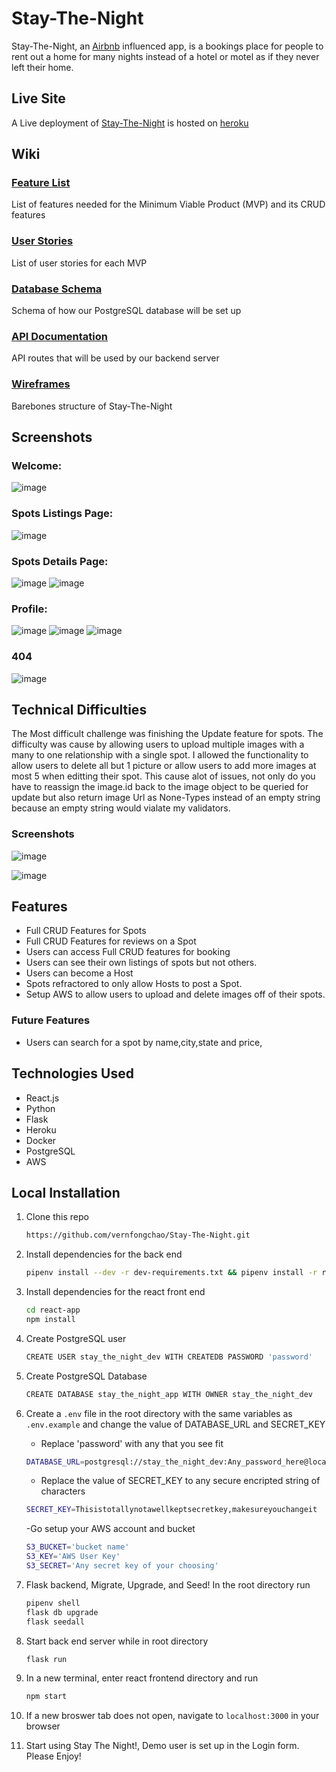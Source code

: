 # Stay-The-Night

Stay-The-Night, an [Airbnb](https://www.airbnb.com/) influenced app, is a bookings place for people to rent out a home for many nights instead of a hotel or motel as if they never left their home.

## Live Site

A Live deployment of [Stay-The-Night](https://stay-the-night.herokuapp.com/) is hosted on [heroku](https://heroku.com)

## Wiki

### [Feature List](https://github.com/vernfongchao/Stay-The-Night/wiki/MVP-Feature-List)

List of features needed for the Minimum Viable Product (MVP) and its CRUD features

### [User Stories](https://github.com/vernfongchao/Stay-The-Night/wiki/User-Stories)

List of user stories for each MVP

### [Database Schema](https://github.com/vernfongchao/Stay-The-Night/wiki/Database-Schema)

Schema of how our PostgreSQL database will be set up

### [API Documentation](https://github.com/vernfongchao/Stay-The-Night/wiki/API-Documentation)

API routes that will be used by our backend server

### [Wireframes](https://github.com/vernfongchao/Stay-The-Night/wiki/Wireframes)

Barebones structure of Stay-The-Night


## Screenshots

### Welcome:

![image](https://user-images.githubusercontent.com/91238232/159190707-efa616ea-8a3c-4c5b-8d4e-5399eed9d894.png)

### Spots Listings Page:

![image](https://user-images.githubusercontent.com/91238232/159190714-4b7be05d-aa1b-495f-981a-fe03681a33d2.png)

### Spots Details Page:

![image](https://user-images.githubusercontent.com/91238232/159190722-d903a69d-8d43-44b4-8224-93c89e6711f1.png)
![image](https://user-images.githubusercontent.com/91238232/163907497-50473044-f7d5-40f3-b717-fa09875fc350.png)

### Profile:
![image](https://user-images.githubusercontent.com/91238232/163907608-e8663910-1f48-4fbe-bb0c-8ed2a5a5a090.png)
![image](https://user-images.githubusercontent.com/91238232/163907645-b43c4f62-1b60-43f5-a787-c4666b90c911.png)
![image](https://user-images.githubusercontent.com/91238232/163907689-a856b905-da1f-42dc-ab9c-33ae9b8399d0.png)

### 404

![image](https://user-images.githubusercontent.com/91238232/159443700-e0933879-4a2e-472b-934a-72b80ca42ecd.png)

## Technical Difficulties

The Most difficult challenge was finishing the Update feature for spots. The difficulty was cause by allowing users to upload multiple images with a many to one relationship with a single spot. I allowed the functionality to allow users to delete all but 1 picture or allow users to add more images at most 5 when editting their spot. This cause alot of issues, not only do you have to reassign the image.id back to the image object to be queried for update but also return image Url as None-Types instead of an empty string because an empty string would vialate my validators.

### Screenshots

![image](https://user-images.githubusercontent.com/91238232/159190831-aed62a13-b1f0-4fcf-ba00-d04c8b533d88.png)

![image](https://user-images.githubusercontent.com/91238232/159190873-1d498970-920b-493f-9f97-84f29683e95d.png)

## Features

- Full CRUD Features for Spots
- Full CRUD Features for reviews on a Spot
- Users can access Full CRUD features for booking
- Users can see their own listings of spots but not others.
- Users can become a Host
- Spots refractored to only allow Hosts to post a Spot.
- Setup AWS to allow users to upload and delete images off of their spots.

### Future Features

- Users can search for a spot by name,city,state and price,

## Technologies Used

- React.js
- Python
- Flask
- Heroku
- Docker
- PostgreSQL
- AWS

## Local Installation

1. Clone this repo

   ```bash
   https://github.com/vernfongchao/Stay-The-Night.git
   ```

2. Install dependencies for the back end

   ```bash
   pipenv install --dev -r dev-requirements.txt && pipenv install -r requirements.txt
   ```

3. Install dependencies for the react front end
   ```bash
   cd react-app
   npm install
   ```
4. Create PostgreSQL user

   ```bash
   CREATE USER stay_the_night_dev WITH CREATEDB PASSWORD 'password'
   ```

5. Create PostgreSQL Database

   ```bash
   CREATE DATABASE stay_the_night_app WITH OWNER stay_the_night_dev
   ```

6. Create a `.env` file in the root directory with the same variables as `.env.example` and change the value of DATABASE_URL and SECRET_KEY

   - Replace 'password' with any that you see fit

   ```bash
   DATABASE_URL=postgresql://stay_the_night_dev:Any_password_here@localhost/stay_the_night_app
   ```

   - Replace the value of SECRET_KEY to any secure encripted string of characters

   ```bash
   SECRET_KEY=Thisistotallynotawellkeptsecretkey,makesureyouchangeit
   ```
   
   -Go setup your AWS account and bucket
   ``` bash
   S3_BUCKET='bucket name'
   S3_KEY='AWS User Key'
   S3_SECRET='Any secret key of your choosing'
   ```

7. Flask backend, Migrate, Upgrade, and Seed! In the root directory run

   ```bash
   pipenv shell
   flask db upgrade
   flask seedall
   ```

8. Start back end server while in root directory

   ```bash
   flask run
   ```

9. In a new terminal, enter react frontend directory and run

   ```bash
   npm start
   ```

10. If a new broswer tab does not open, navigate to `localhost:3000` in your browser

11. Start using Stay The Night!, Demo user is set up in the Login form. Please Enjoy!
